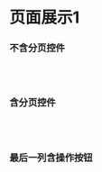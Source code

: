 # 页面展示1

### 不含分页控件
<br />

<demo1 />

<br />

### 含分页控件
<br />

<demo1 />

<br />

### 最后一列含操作按钮
<br>

<demo1 />